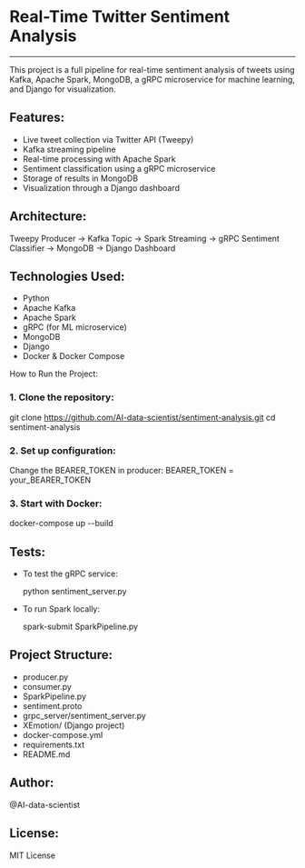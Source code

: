 # Real-Time Twitter Sentiment Analysis
------------------------------------

This project is a full pipeline for real-time sentiment analysis of tweets using Kafka, Apache Spark, MongoDB, a gRPC microservice for machine learning, and Django for visualization.

## Features:
- Live tweet collection via Twitter API (Tweepy)
- Kafka streaming pipeline
- Real-time processing with Apache Spark
- Sentiment classification using a gRPC microservice
- Storage of results in MongoDB
- Visualization through a Django dashboard

## Architecture:
Tweepy Producer → Kafka Topic → Spark Streaming → gRPC Sentiment Classifier → MongoDB → Django Dashboard

## Technologies Used:
- Python
- Apache Kafka
- Apache Spark
- gRPC (for ML microservice)
- MongoDB
- Django
- Docker & Docker Compose

How to Run the Project:

### 1. Clone the repository:

   git clone https://github.com/AI-data-scientist/sentiment-analysis.git
   cd sentiment-analysis

### 2. Set up configuration:

   Change the BEARER_TOKEN in producer:
   BEARER_TOKEN = your_BEARER_TOKEN


### 3. Start with Docker:

   docker-compose up --build


## Tests:

- To test the gRPC service:

   python sentiment_server.py

- To run Spark locally:

   spark-submit SparkPipeline.py

## Project Structure:

- producer.py
- consumer.py
- SparkPipeline.py
- sentiment.proto
- grpc_server/sentiment_server.py
- XEmotion/ (Django project)
- docker-compose.yml
- requirements.txt
- README.md

## Author:
@AI-data-scientist

## License:
MIT License
